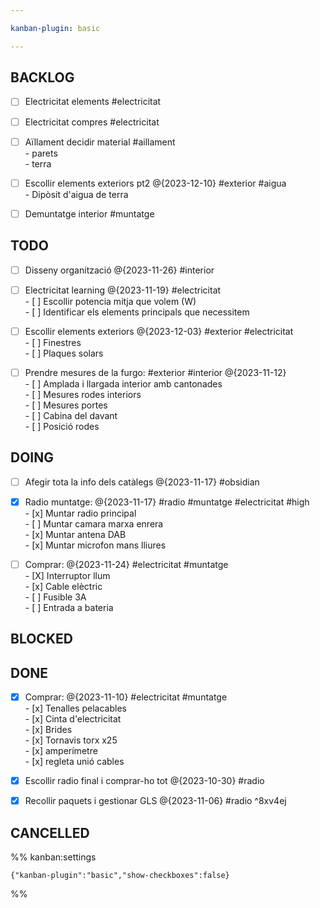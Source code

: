 ```yaml
---

kanban-plugin: basic

---
```


## BACKLOG

- [ ] Electricitat elements #electricitat
- [ ] Electricitat compres #electricitat
- [ ] Aïllament decidir material #aillament <br>- parets<br>- terra
- [ ] Escollir elements exteriors pt2 @{2023-12-10} #exterior #aigua <br>- Dipòsit d'aigua de terra
- [ ] Demuntatge interior #muntatge


## TODO

- [ ] Disseny organització @{2023-11-26} #interior
- [ ] Electricitat learning @{2023-11-19} #electricitat <br>- [ ] Escollir potencia mitja que volem (W)<br>- [ ] Identificar els elements principals que necessitem
- [ ] Escollir elements exteriors @{2023-12-03} #exterior #electricitat <br>- [ ] Finestres<br>- [ ] Plaques solars
- [ ] Prendre mesures de la furgo: #exterior #interior @{2023-11-12}<br>- [ ] Amplada i llargada interior amb cantonades<br>- [ ] Mesures  rodes interiors<br>- [ ] Mesures portes<br>- [ ] Cabina del davant<br>- [ ] Posició rodes


## DOING

- [ ] Afegir tota la info dels catàlegs @{2023-11-17} #obsidian
- [x] Radio muntatge: @{2023-11-17} #radio #muntatge #electricitat  #high <br>- [x] Muntar radio principal<br>- [ ] Muntar camara marxa enrera<br>- [x] Muntar antena DAB<br>- [x] Muntar microfon mans lliures
- [ ] Comprar: @{2023-11-24} #electricitat #muntatge <br>- [X] Interruptor llum<br>- [x] Cable elèctric<br>- [ ] Fusible 3A<br>- [ ] Entrada a bateria


## BLOCKED



## DONE

- [x] Comprar: @{2023-11-10} #electricitat #muntatge <br>- [x] Tenalles pelacables<br>- [x] Cinta d'electricitat<br>- [x] Brides<br>- [x] Tornavis torx x25<br>- [x] amperímetre<br>- [x] regleta unió cables
- [x] Escollir radio final i comprar-ho tot @{2023-10-30} #radio
- [x] Recollir paquets i gestionar GLS @{2023-11-06} #radio ^8xv4ej


## CANCELLED





%% kanban:settings
```
{"kanban-plugin":"basic","show-checkboxes":false}
```
%%